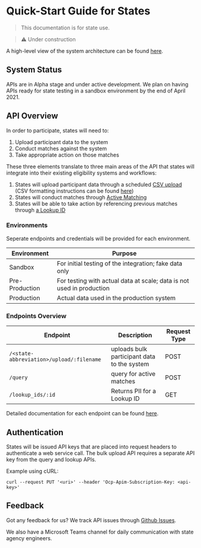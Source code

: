# Quick-Start Guide for States

> This documentation is for state use.

> ⚠️  Under construction

A high-level view of the system architecture can be found [here](../README.md).

## System Status

APIs are in Alpha stage and under active development. We plan on having APIs ready for state testing in a sandbox environment by the end of April 2021.

## API Overview

In order to participate, states will need to:

1. Upload participant data to the system
1. Conduct matches against the system
1. Take appropriate action on those matches

These three elements translate to three main areas of the API that states will integrate into their existing eligibility systems and workflows:

1. States will upload participant data through a scheduled [CSV upload](./openapi/generated/duplicate-participation-api/openapi.md#upload) (CSV formatting instructions can be found [here](https://github.com/18F/piipan/blob/main/etl/docs/bulk-import.md))
2. States will conduct matches through [Active Matching](./openapi/generated/duplicate-participation-api/openapi.md#match)
3. States will be able to take action by referencing previous matches through [a Lookup ID](./openapi/generated/duplicate-participation-api/openapi.md#Lookup)

### Environments

Seperate endpoints and credentials will be provided for each environment.

| Environment | Purpose |
|---|---|
| Sandbox | For initial testing of the integration; fake data only |
| Pre-Production | For testing with actual data at scale; data is not used in production |
| Production | Actual data used in the production system |

### Endpoints Overview

| Endpoint | Description | Request Type |
|---|---|---|
| `/<state-abbreviation>/upload/:filename` | uploads bulk participant data to the system | POST |
| `/query` | query for active matches | POST |
| `/lookup_ids/:id` | Returns PII for a Lookup ID | GET |

Detailed documentation for each endpoint can be found [here](./openapi/generated/duplicate-participation-api/openapi.md).

## Authentication

States will be issued API keys that are placed into request headers to authenticate a web service call. The bulk upload API requires a separate API key from the query and lookup APIs.

Example using cURL:

```
curl --request PUT '<uri>' --header 'Ocp-Apim-Subscription-Key: <api-key>'
```

## Feedback

Got any feedback for us? We track API issues through [Github Issues](https://github.com/18F/piipan/issues).

We also have a Microsoft Teams channel for daily communication with state agency engineers.


